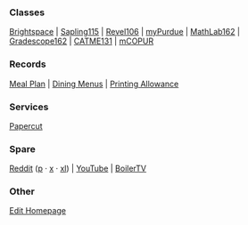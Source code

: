 ### Classes

[Brightspace](https://purdue.brightspace.com/d2l/lp/auth/saml/initiate-login?entityId=https://idp.purdue.edu/idp/shibboleth) | [Sapling115](https://www.saplinglearning.com/ibiscms/course/view.php?id=152376) | [Revel106](https://revel-ise.pearson.com/courses/5f29a7d1b53972001a528c34/assignments) | [myPurdue](https://mypurdue.purdue.edu/) | [MathLab162](https://www.pearsonmylabandmastering.com/northamerica/mymathlab/) | [Gradescope162](https://purdue.brightspace.com/d2l/le/content/59841/viewContent/3569695/View) | [CATME131](https://www.catme.org/student/index) | [mCOPUR](https://docs.google.com/document/d/17DvBvgYhPU2UEtN7rZEMxOSx3fYG30EgqOQY7ZI3k_c/view)

### Records

[Meal Plan](https://eacct-purdue-sp.transactcampus.com/purdueeaccounts/AccountSummary.aspx) | [Dining Menus](https://dining.purdue.edu/menus/) | [Printing Allowance](https://docs.google.com/spreadsheets/d/1xFdXEq2De7o3UxmuPD34p0e5o5Hi2Rs_4_vw_SGWm7U/edit#gid=0)

### Services

[Papercut](https://itap.purdue.edu/papercut)

### Spare

[Reddit](https://www.reddit.com) ([p](https://www.reddit.com/r/Purdue/) · [x](https://www.reddit.com/r/spacex/) · [xl](https://www.reddit.com/r/SpaceXLounge/)) | [YouTube](https://www.youtube.com) | <a href="googlechromes://webplayer.mystream2.com/programguide">BoilerTV</a>

### Other

[Edit Homepage](https://github.com/CrazyMatt/Homepage/blob/master/Homepage.md)

